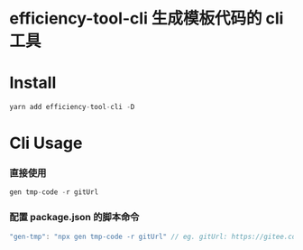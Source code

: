 # efficiency-tool-cli 生成模板代码的 cli 工具

# Install

```js
yarn add efficiency-tool-cli -D
```

# Cli Usage

### 直接使用

```js
gen tmp-code -r gitUrl
```

### 配置 package.json 的脚本命令

```js
"gen-tmp": "npx gen tmp-code -r gitUrl" // eg. gitUrl: https://gitee.com/xxx/xxx-template.git
```
